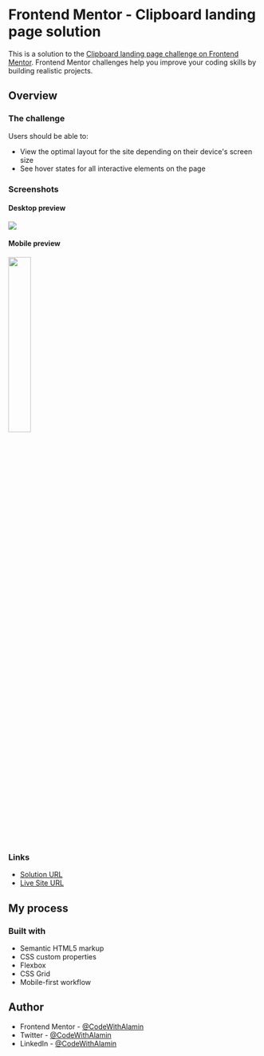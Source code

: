 # Frontend Mentor - Clipboard landing page solution

This is a solution to the [Clipboard landing page challenge on Frontend Mentor](https://www.frontendmentor.io/challenges/clipboard-landing-page-5cc9bccd6c4c91111378ecb9). Frontend Mentor challenges help you improve your coding skills by building realistic projects.

## Overview

### The challenge

Users should be able to:

- View the optimal layout for the site depending on their device's screen size
- See hover states for all interactive elements on the page

### Screenshots

#### Desktop preview

<p><img align="center" src="design/Screenshot Desktop - Frontend Mentor - Clipboard landing page.png"/></p>

#### Mobile preview

<p><img align="center" width="30%" src="design/Screenshot Mobile - Frontend Mentor - Clipboard landing page.png"/></p>

### Links

- [Solution URL](https://www.frontendmentor.io/solutions/responsive-clipboard-landing-page-2ERhHUUZAw)
- [Live Site URL](https://clipboard-landing-page-alamin.netlify.app)

## My process

### Built with

- Semantic HTML5 markup
- CSS custom properties
- Flexbox
- CSS Grid
- Mobile-first workflow

## Author

- Frontend Mentor - [@CodeWithAlamin](https://www.frontendmentor.io/profile/CodeWithAlamin)
- Twitter - [@CodeWithAlamin](https://www.twitter.com/CodeWithAlamin)
- LinkedIn - [@CodeWithAlamin](https://www.linkedin.com/in/CodeWithAlamin)
